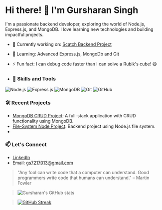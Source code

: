 # Hi there! 👋 I'm Gursharan Singh

I'm a passionate backend developer, exploring the world of Node.js, Express.js, and MongoDB. I love learning new technologies and building impactful projects.

- 🔭 Currently working on: [Scatch Backend Project](https://github.com/Gursharan2412/backend-ejs-project)
- 🌱 Learning: Advanced Express.js, MongoDb and Git
- ⚡ Fun fact: I can debug code faster than I can solve a Rubik's cube! 😄

- ### 🚀 Skills and Tools
![Node.js](https://img.shields.io/badge/Node.js-339933?style=for-the-badge&logo=node-dot-js&logoColor=white)
![Express.js](https://img.shields.io/badge/Express.js-000000?style=for-the-badge&logo=express&logoColor=white)
![MongoDB](https://img.shields.io/badge/MongoDB-47A248?style=for-the-badge&logo=mongodb&logoColor=white)
![Git](https://img.shields.io/badge/Git-F05032?style=for-the-badge&logo=git&logoColor=white)
![GitHub](https://img.shields.io/badge/GitHub-181717?style=for-the-badge&logo=github&logoColor=white)

### 🛠️ Recent Projects
- [MongoDB CRUD Project](https://github.com/Gursharan2412/mongodb-crud-project): A full-stack application with CRUD functionality using MongoDB.
- [File-System Node Project](https://github.com/Gursharan2412/file-system-node-project): Backend project using Node.js file system.
- 
### 📫 Let's Connect
- [LinkedIn](https://www.linkedin.com/in/gursharan-singh-mern-developer/)
- Email: gs7217013@gmail.com


> "Any fool can write code that a computer can understand. Good programmers write code that humans can understand." – Martin Fowler

 
> ![Gursharan's GitHub stats](https://github-readme-stats.vercel.app/api?username=Gursharan2412&show_icons=true&theme=radical)

> [![GitHub Streak](https://streak-stats.demolab.com/?user=Gursharan2412&theme=radical)](https://git.io/streak-stats)






<!--
**Gursharan2412/Gursharan2412** is a ✨ _special_ ✨ repository because its `README.md` (this file) appears on your GitHub profile.

Here are some ideas to get you started:

- 🔭 I’m currently working on ...
- 🌱 I’m currently learning ...
- 👯 I’m looking to collaborate on ...
- 🤔 I’m looking for help with ...
- 💬 Ask me about ...
- 📫 How to reach me: ...
- 😄 Pronouns: ...
- ⚡ Fun fact: ...
-->
